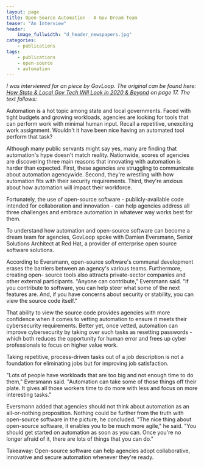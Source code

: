 ```yaml
---
layout: page
title: Open-Source Automation - A Gov Dream Team
teaser: "An Interview"
header:
    image_fullwidth: "d_header_newspapers.jpg"
categories:
    - publications
tags:
    - publications
    - open-source
    - automation
---
```


*I was interviewed for an piece by GovLoop.  The original can be found here: [How State &amp; Local Gov Tech Will Look in 2020 &amp; Beyond](https://go.govloop.com/rs/231-DWB-776/images/State-Local-Gov-Tech-Guide.pdf) on page 17.  The text follows:*

Automation is a hot topic among state and local governments. Faced with tight budgets and growing workloads, agencies are looking for tools that can perform work with minimal human input. Recall a repetitive, unexciting work assignment. Wouldn't it have been nice having an automated tool perform that task?

Although many public servants might say yes, many are finding that automation's hype doesn't match reality. Nationwide, scores of agencies are discovering three main reasons that innovating with automation is harder than expected. First, these agencies are struggling to communicate about automation agencywide. Second, they're wrestling with how automation fits with their security requirements. Third, they're anxious about how automation will impact their workforce.

Fortunately, the use of open-source software - publicly-available code intended for collaboration and innovation - can help agencies address all three challenges and embrace automation in whatever way works best for them.

To understand how automation and open-source software can become a dream team for agencies, GovLoop spoke with Damien Eversmann, Senior Solutions Architect at Red Hat, a provider of enterprise open source software solutions.

According to Eversmann, open-source software's communal development erases the barriers between an agency's various teams. Furthermore, creating open- source tools also attracts private-sector companies and other external participants. "Anyone can contribute," Eversmann said. "If you contribute to software, you can help steer what some of
the next features are. And, if you have concerns about security or stability, you can view the source code itself."

That ability to view the source code provides agencies with more confidence when it comes to vetting automation to ensure it meets their cybersecurity requirements. Better yet, once vetted, automation can improve cybersecurity by taking over such tasks as resetting passwords - which both reduces the opportunity for human error and frees up cyber professionals to focus on higher value work.

Taking repetitive, process-driven tasks out of a job description is not a foundation for eliminating jobs but for improving job satisfaction.

"Lots of people have workloads that are too big and not enough time to do them," Eversmann said. "Automation can take some of those things off their plate. It gives all those workers time to do more with less and focus on more interesting tasks."

Eversmann added that agencies should not think about automation as an all-or-nothing proposition. Nothing could be further from the truth with open-source software in the picture, he concluded. "The nice thing about open-source software, it enables you to be much more agile," he said. "You should get started on automation as soon as you can. Once you're no longer afraid of it, there are lots of things that you can do."

Takeaway: Open-source software can help agencies adopt collaborative, innovative and secure automation whenever they're ready.